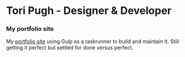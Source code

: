 # Tori Pugh - Designer & Developer
### My portfolio site

My [portfolio site](http://toripugh) using Gulp as a taskrunner to build and maintain it. Still getting it perfect but settled for done versus perfect.
